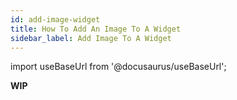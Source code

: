 ```yaml
---
id: add-image-widget
title: How To Add An Image To A Widget
sidebar_label: Add Image To A Widget
---
```


import useBaseUrl from '@docusaurus/useBaseUrl';

**WIP**
